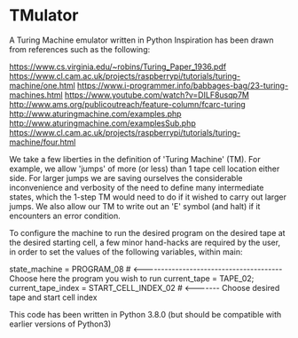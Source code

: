 # TMulator
A Turing Machine emulator written in Python
Inspiration has been drawn from references such as the following:

https://www.cs.virginia.edu/~robins/Turing_Paper_1936.pdf
https://www.cl.cam.ac.uk/projects/raspberrypi/tutorials/turing-machine/one.html
https://www.i-programmer.info/babbages-bag/23-turing-machines.html
https://www.youtube.com/watch?v=DILF8usqp7M
http://www.ams.org/publicoutreach/feature-column/fcarc-turing
http://www.aturingmachine.com/examples.php
http://www.aturingmachine.com/examplesSub.php
https://www.cl.cam.ac.uk/projects/raspberrypi/tutorials/turing-machine/four.html

We take a few liberties in the definition of 'Turing Machine' (TM). For example, we
allow 'jumps' of more (or less) than 1 tape cell location either side. For larger jumps
we are saving ourselves the considerable inconvenience and verbosity of the need to define
many intermediate states, which the 1-step TM would need to do if it wished to carry
out larger jumps. We also allow our TM to write out an 'E' symbol (and halt) if it
encounters an error condition.

To configure the machine to run the desired program on the desired tape at the desired
starting cell, a few minor hand-hacks are required by the user, in order to set the values of the
following variables, within main:

state_machine = PROGRAM_08          # <---------------------------------------    Choose here the program you wish to run
current_tape = TAPE_02; current_tape_index = START_CELL_INDEX_02  # <-------      Choose desired tape and start cell index

 This code has been written in Python 3.8.0 (but should be compatible with earlier versions of Python3)
 
